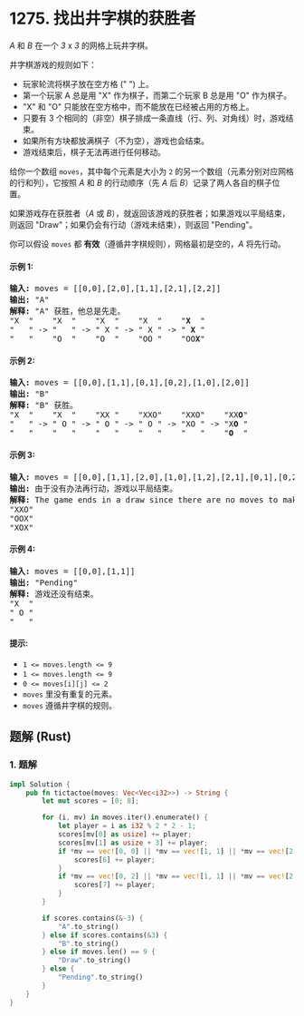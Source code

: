 # 1275. 找出井字棋的获胜者
*A* 和 *B* 在一个 *3* x *3* 的网格上玩井字棋。

井字棋游戏的规则如下：
* 玩家轮流将棋子放在空方格 (" ") 上。
* 第一个玩家 A 总是用 "X" 作为棋子，而第二个玩家 B 总是用 "O" 作为棋子。
* "X" 和 "O" 只能放在空方格中，而不能放在已经被占用的方格上。
* 只要有 3 个相同的（非空）棋子排成一条直线（行、列、对角线）时，游戏结束。
* 如果所有方块都放满棋子（不为空），游戏也会结束。
* 游戏结束后，棋子无法再进行任何移动。

给你一个数组 ```moves```，其中每个元素是大小为 ```2``` 的另一个数组（元素分别对应网格的行和列），它按照 *A* 和 *B* 的行动顺序（先 *A* 后 *B*）记录了两人各自的棋子位置。

如果游戏存在获胜者（*A* 或 *B*），就返回该游戏的获胜者；如果游戏以平局结束，则返回 "Draw"；如果仍会有行动（游戏未结束），则返回 "Pending"。

你可以假设 ```moves``` 都 **有效**（遵循井字棋规则），网格最初是空的，*A* 将先行动。

#### 示例 1:
<pre>
<strong>输入:</strong> moves = [[0,0],[2,0],[1,1],[2,1],[2,2]]
<strong>输出:</strong> "A"
<strong>解释:</strong> "A" 获胜，他总是先走。
"X  "    "X  "    "X  "    "X  "    "<strong>X</strong>  "
"   " -> "   " -> " X " -> " X " -> " <strong>X</strong> "
"   "    "O  "    "O  "    "OO "    "OO<strong>X</strong>"
</pre>

#### 示例 2:
<pre>
<strong>输入:</strong> moves = [[0,0],[1,1],[0,1],[0,2],[1,0],[2,0]]
<strong>输出:</strong> "B"
<strong>解释:</strong> "B" 获胜。
"X  "    "X  "    "XX "    "XXO"    "XXO"    "XX<strong>O</strong>"
"   " -> " O " -> " O " -> " O " -> "XO " -> "X<strong>O</strong> "
"   "    "   "    "   "    "   "    "   "    "<strong>O</strong>  "
</pre>

#### 示例 3:
<pre>
<strong>输入:</strong> moves = [[0,0],[1,1],[2,0],[1,0],[1,2],[2,1],[0,1],[0,2],[2,2]]
<strong>输出:</strong> 由于没有办法再行动，游戏以平局结束。
<strong>解释:</strong> The game ends in a draw since there are no moves to make.
"XXO"
"OOX"
"XOX"
</pre>

#### 示例 4:
<pre>
<strong>输入:</strong> moves = [[0,0],[1,1]]
<strong>输出:</strong> "Pending"
<strong>解释:</strong> 游戏还没有结束。
"X  "
" O "
"   "
</pre>

#### 提示:
* ```1 <= moves.length <= 9```
* ```1 <= moves.length <= 9```
* ```0 <= moves[i][j] <= 2```
* ```moves``` 里没有重复的元素。
* ```moves``` 遵循井字棋的规则。

## 题解 (Rust)

### 1. 题解
```Rust
impl Solution {
    pub fn tictactoe(moves: Vec<Vec<i32>>) -> String {
        let mut scores = [0; 8];

        for (i, mv) in moves.iter().enumerate() {
            let player = i as i32 % 2 * 2 - 1;
            scores[mv[0] as usize] += player;
            scores[mv[1] as usize + 3] += player;
            if *mv == vec![0, 0] || *mv == vec![1, 1] || *mv == vec![2, 2] {
                scores[6] += player;
            }
            if *mv == vec![0, 2] || *mv == vec![1, 1] || *mv == vec![2, 0] {
                scores[7] += player;
            }
        }

        if scores.contains(&-3) {
            "A".to_string()
        } else if scores.contains(&3) {
            "B".to_string()
        } else if moves.len() == 9 {
            "Draw".to_string()
        } else {
            "Pending".to_string()
        }
    }
}
```
